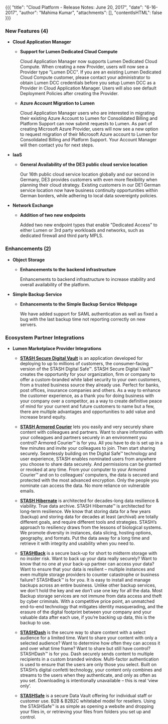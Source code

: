 {{{
"title": "Cloud Platform - Release Notes: June 20, 2017",
"date": "6-16-2017",
"author": "Mahima Kumar",
"attachments": [],
"contentIsHTML": false
}}}

### New Features (4)

* __Cloud Application Manager__

  - __Support for Lumen Dedicated Cloud Compute__

    Cloud Application Manager now supports Lumen Dedicated Cloud Compute. When creating a new Provider, users will now see a Provider type "Lumen DCC". If you are an existing Lumen Dedicated Cloud Compute customer, please contact your administrator to obtain Lumen DCC credentials before you setup Lumen DCC as a Provider in Cloud Application Manager. Users will also see default Deployment Policies after creating the Provider.

  - __Azure Account Migration to Lumen__

    Cloud Application Manager users who are interested in migrating their existing Azure Account to Lumen for Consolidated Billing and Platform Support can now submit requests to Lumen. As part of creating Microsoft Azure Provider, users will now see a new option to request migration of their Microsoft Azure account to Lumen for Consolidated Billing and Platform Support. Your Account Manager will then contact you for next steps.

* __IaaS__

  - __General Availability of the DE3 public cloud service location__

    Our 16th public cloud service location globally and our second in Germany, DE3 provides customers with even more flexibility when planning their cloud strategy. Existing customers in our DE1 German service location now have business continuity opportunities within German borders, while adhering to local data sovereignty policies.

* __Network Exchange__

  - __Addition of two new endpoints__

    Added two new endpoint types that enable "Dedicated Access" to either Lumen or 3rd party workloads and networks, such as dedicated firewall and third party MPLS.

### Enhancements (2)

* __Object Storage__

  - __Enhancements to the backend infrastructure__

    Enhancements to backend infrastructure to increase stability and overall availability of the platform.

* __Simple Backup Service__

  - __Enhancements to the Simple Backup Service Webpage__

    We have added support for SAML authentication as well as fixed a bug with the last backup time not reporting correctly on new servers.

### Ecosystem Partner Integrations

* __Lumen Marketplace Provider Integrations__

  - __[STASH Secure Digital Vault](https://www.ctl.io/marketplace/partner/ZY8M/product/STASH%20Secure%20Digital%20Vault/)__ is an application developed for deploying to up to millions of customers, the consumer-facing version of the STASH Digital Safe™. STASH Secure Digital Vault™ creates the opportunity for your organization, firm or company to offer a custom-branded white label security to your own customers, from a trusted business source they already use. Perfect for banks, post offices, insurance companies and others. As a way to enhance the customer experience, as a thank you for doing business with your company over a competitor, as a way to create definitive peace of mind for your current and future customers to name but a few, there are multiple advantages and opportunities to add value and increase brand equity.

  - __[STASH Armored Courier](https://www.ctl.io/marketplace/partner/ZY8M/product/STASH%20Armored%20Courier/)__ lets you easily and very securely share content with colleagues and partners. Want to share information with your colleagues and partners securely in an environment you control? Armored Courier™ is for you. All you have to do is set up in a few minutes and invite your colleagues to join. Then start sharing securely. Seamlessly building on the Digital Safe™ technology and user experience, STASH enables nominated users from anywhere you choose to share data securely. And permissions can be granted or revoked at any time. From your computer to your Armored Courier™ and on to colleagues’ computers, the data is secured and protected with the most advanced encryption. Only the people you nominate can access the data. No more reliance on vulnerable emails.

  - __[STASH Hibernate](https://www.ctl.io/marketplace/partner/ZY8M/product/STASH%20Hibernate/)__ is architected for decades-long data resilience & viability. True data archive. STASH Hibernate™ is architected for long-term resilience. We know that storing data for a few years (backup) and storing data for decades at least (archival) are totally different goals, and require different tools and strategies. STASH’s approach to resiliency draws from the lessons of biological systems. We promote diversity in instances, data slicing, hosting options, geography, and formats. Put the data away for a long time and retrieve it with integrity and usability when you need to.

  - __[STASHBack](https://www.ctl.io/marketplace/partner/ZY8M/product/STASHBack/)__ is a secure back-up for short to midterm storage with no insider risk. Want to back up your data really securely? Want to know that no one at your back-up partner can access your data? Want to ensure that your data is resilient – multiple instances and even multiple storage providers to counter catastrophe or business failure? STASHBack™ is for you. It is easy to install and manage backups across an entire business. Unlike other backup services, we don’t hold the key and we don’t use one key for all the data. Most Backup storage services are not immune from data access and theft by cyber criminals. With a competitive price point, an unmatched end-to-end technology that mitigates identity masquerading, and the erasure of the digital footprint between your company and your valuable data after each use, if you’re backing up data, this is the backup to use.

  - __[STASHDash](https://www.ctl.io/marketplace/partner/ZY8M/product/STASHDash/)__ is the secure way to share content with a select audience for a limited time. Want to share your content with only a selected audience? Want to determine how often they can access it and over what time frame? Want to share but still have control? STASHDash™ is for you. Dash securely sends content to multiple recipients in a custom branded window. Multi-factor authentication is used to ensure that the users are only those you select. Built on STASH’s digital confetti technology, your content only combines and streams to the users when they authenticate, and only as often as you set. Downloading is intentionally unavailable – this is real ‘view only’.

  - __[STASHSafe](https://www.ctl.io/marketplace/partner/ZY8M/product/STASHSafe/)__ is a secure Data Vault offering for individual staff or customer use. B2B & B2B2C whitelabel model for resellers. Using the STASHSafe™ is as simple as opening a website and dropping your files in, or retrieving your files from folders you set up and control.
